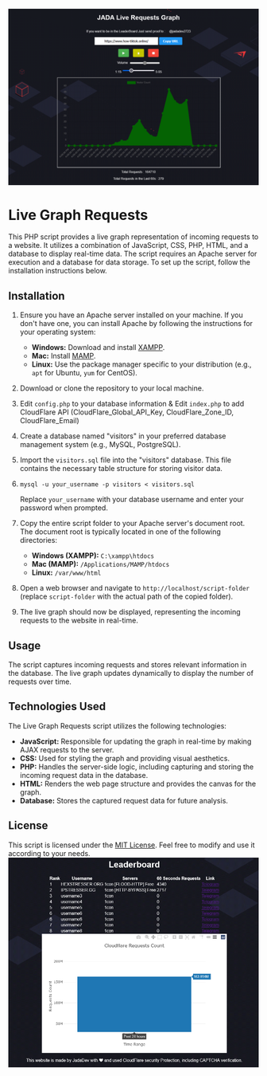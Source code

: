 ![Alt text](https://github.com/JadaDev/Live-Requests-Graph/blob/main/graph_preview.png)

# Live Graph Requests

This PHP script provides a live graph representation of incoming requests to a website. It utilizes a combination of JavaScript, CSS, PHP, HTML, and a database to display real-time data. The script requires an Apache server for execution and a database for data storage. To set up the script, follow the installation instructions below.

## Installation

1.  Ensure you have an Apache server installed on your machine. If you don't have one, you can install Apache by following the instructions for your operating system:
    
    -   **Windows:** Download and install [XAMPP](https://www.apachefriends.org/index.html).
    -   **Mac:** Install [MAMP](https://www.mamp.info/).
    -   **Linux:** Use the package manager specific to your distribution (e.g., `apt` for Ubuntu, `yum` for CentOS).
2.  Download or clone the repository to your local machine.
3.  Edit `config.php` to your database information & Edit `index.php` to add CloudFlare API (CloudFlare_Global_API_Key, CloudFlare_Zone_ID, CloudFlare_Email)
4.  Create a database named "visitors" in your preferred database management system (e.g., MySQL, PostgreSQL).
    
5.  Import the `visitors.sql` file into the "visitors" database. This file contains the necessary table structure for storing visitor data.
6.  `mysql -u your_username -p visitors < visitors.sql` 
    
    Replace `your_username` with your database username and enter your password when prompted.
    
7.  Copy the entire script folder to your Apache server's document root. The document root is typically located in one of the following directories:
    
    -   **Windows (XAMPP):** `C:\xampp\htdocs`
    -   **Mac (MAMP):** `/Applications/MAMP/htdocs`
    -   **Linux:** `/var/www/html`
8.  Open a web browser and navigate to `http://localhost/script-folder` (replace `script-folder` with the actual path of the copied folder).
    
9.  The live graph should now be displayed, representing the incoming requests to the website in real-time.

    

## Usage

The script captures incoming requests and stores relevant information in the database. The live graph updates dynamically to display the number of requests over time.

## Technologies Used

The Live Graph Requests script utilizes the following technologies:

-   **JavaScript:** Responsible for updating the graph in real-time by making AJAX requests to the server.
-   **CSS:** Used for styling the graph and providing visual aesthetics.
-   **PHP:** Handles the server-side logic, including capturing and storing the incoming request data in the database.
-   **HTML:** Renders the web page structure and provides the canvas for the graph.
-   **Database:** Stores the captured request data for future analysis.

## License

This script is licensed under the [MIT License](https://chat.openai.com/LICENSE). Feel free to modify and use it according to your needs.
![CloudFlare](https://github.com/JadaDev/Live-Requests-Graph/blob/main/graph_preview_cf.png)
